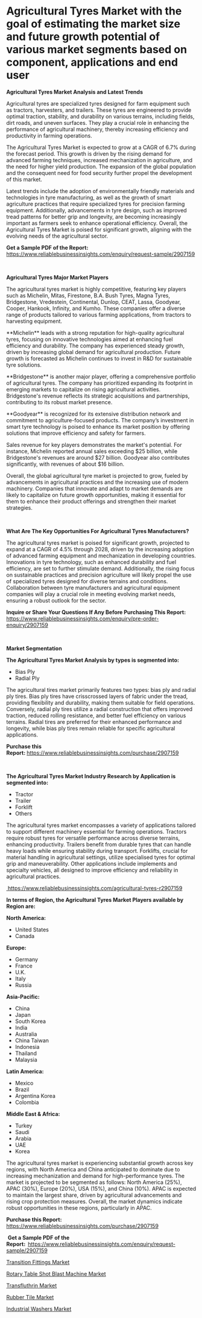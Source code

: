 <p><h1>Agricultural Tyres Market with the goal of estimating the market size and future growth potential of various market segments based on component, applications and end user</h1></p><p><strong>Agricultural Tyres Market Analysis and Latest Trends</strong></p>
<p><p>Agricultural tyres are specialized tyres designed for farm equipment such as tractors, harvesters, and trailers. These tyres are engineered to provide optimal traction, stability, and durability on various terrains, including fields, dirt roads, and uneven surfaces. They play a crucial role in enhancing the performance of agricultural machinery, thereby increasing efficiency and productivity in farming operations.</p><p>The Agricultural Tyres Market is expected to grow at a CAGR of 6.7% during the forecast period. This growth is driven by the rising demand for advanced farming techniques, increased mechanization in agriculture, and the need for higher yield production. The expansion of the global population and the consequent need for food security further propel the development of this market.</p><p>Latest trends include the adoption of environmentally friendly materials and technologies in tyre manufacturing, as well as the growth of smart agriculture practices that require specialized tyres for precision farming equipment. Additionally, advancements in tyre design, such as improved tread patterns for better grip and longevity, are becoming increasingly important as farmers seek to enhance operational efficiency. Overall, the Agricultural Tyres Market is poised for significant growth, aligning with the evolving needs of the agricultural sector.</p></p>
<p><strong>Get a Sample PDF of the Report:&nbsp;</strong> <a href="https://www.reliablebusinessinsights.com/enquiry/request-sample/2907159?utm_campaign=1106&utm_medium=2&utm_source=Github&utm_content=ia&utm_term=12032025&utm_id=agricultural-tyres">https://www.reliablebusinessinsights.com/enquiry/request-sample/2907159</a></p>
<p>&nbsp;</p>
<p><strong>Agricultural Tyres Major Market Players</strong></p>
<p><p>The agricultural tyres market is highly competitive, featuring key players such as Michelin, Mitas, Firestone, B.A. Bush Tyres, Magna Tyres, Bridgestone, Vredestein, Continental, Dunlop, CEAT, Lassa, Goodyear, Cooper, Hankook, Infinity, and Kumho. These companies offer a diverse range of products tailored to various farming applications, from tractors to harvesting equipment.</p><p>**Michelin** leads with a strong reputation for high-quality agricultural tyres, focusing on innovative technologies aimed at enhancing fuel efficiency and durability. The company has experienced steady growth, driven by increasing global demand for agricultural production. Future growth is forecasted as Michelin continues to invest in R&D for sustainable tyre solutions.</p><p>**Bridgestone** is another major player, offering a comprehensive portfolio of agricultural tyres. The company has prioritized expanding its footprint in emerging markets to capitalize on rising agricultural activities. Bridgestone's revenue reflects its strategic acquisitions and partnerships, contributing to its robust market presence.</p><p>**Goodyear** is recognized for its extensive distribution network and commitment to agriculture-focused products. The company’s investment in smart tyre technology is poised to enhance its market position by offering solutions that improve efficiency and safety for farmers.</p><p>Sales revenue for key players demonstrates the market's potential. For instance, Michelin reported annual sales exceeding $25 billion, while Bridgestone's revenues are around $27 billion. Goodyear also contributes significantly, with revenues of about $16 billion.</p><p>Overall, the global agricultural tyre market is projected to grow, fueled by advancements in agricultural practices and the increasing use of modern machinery. Companies that innovate and adapt to market demands are likely to capitalize on future growth opportunities, making it essential for them to enhance their product offerings and strengthen their market strategies.</p></p>
<p>&nbsp;</p>
<p><strong>What Are The Key Opportunities For Agricultural Tyres Manufacturers?</strong></p>
<p><p>The agricultural tyres market is poised for significant growth, projected to expand at a CAGR of 4.5% through 2028, driven by the increasing adoption of advanced farming equipment and mechanization in developing countries. Innovations in tyre technology, such as enhanced durability and fuel efficiency, are set to further stimulate demand. Additionally, the rising focus on sustainable practices and precision agriculture will likely propel the use of specialized tyres designed for diverse terrains and conditions. Collaboration between tyre manufacturers and agricultural equipment companies will play a crucial role in meeting evolving market needs, ensuring a robust outlook for the sector.</p></p>
<p><strong>Inquire or Share Your Questions If Any Before Purchasing This Report:</strong> <a href="https://www.reliablebusinessinsights.com/enquiry/pre-order-enquiry/2907159?utm_campaign=1106&utm_medium=2&utm_source=Github&utm_content=ia&utm_term=12032025&utm_id=agricultural-tyres">https://www.reliablebusinessinsights.com/enquiry/pre-order-enquiry/2907159</a></p>
<p>&nbsp;</p>
<p><strong>Market Segmentation</strong></p>
<p><strong>The Agricultural Tyres Market Analysis by types is segmented into:</strong></p>
<p><ul><li>Bias Ply</li><li>Radial Ply</li></ul></p>
<p><p>The agricultural tires market primarily features two types: bias ply and radial ply tires. Bias ply tires have crisscrossed layers of fabric under the tread, providing flexibility and durability, making them suitable for field operations. Conversely, radial ply tires utilize a radial construction that offers improved traction, reduced rolling resistance, and better fuel efficiency on various terrains. Radial tires are preferred for their enhanced performance and longevity, while bias ply tires remain reliable for specific agricultural applications.</p></p>
<p><strong>Purchase this Report:&nbsp;</strong><a href="https://www.reliablebusinessinsights.com/purchase/2907159?utm_campaign=1106&utm_medium=2&utm_source=Github&utm_content=ia&utm_term=12032025&utm_id=agricultural-tyres">https://www.reliablebusinessinsights.com/purchase/2907159</a></p>
<p>&nbsp;</p>
<p><strong>The Agricultural Tyres Market Industry Research by Application is segmented into:</strong></p>
<p><ul><li>Tractor</li><li>Trailer</li><li>Forklift</li><li>Others</li></ul></p>
<p><p>The agricultural tyres market encompasses a variety of applications tailored to support different machinery essential for farming operations. Tractors require robust tyres for versatile performance across diverse terrains, enhancing productivity. Trailers benefit from durable tyres that can handle heavy loads while ensuring stability during transport. Forklifts, crucial for material handling in agricultural settings, utilize specialised tyres for optimal grip and maneuverability. Other applications include implements and specialty vehicles, all designed to improve efficiency and reliability in agricultural practices.</p></p>
<p><a href="https://www.reliablebusinessinsights.com/agricultural-tyres-r2907159?utm_campaign=1106&utm_medium=2&utm_source=Github&utm_content=ia&utm_term=12032025&utm_id=agricultural-tyres">&nbsp;https://www.reliablebusinessinsights.com/agricultural-tyres-r2907159</a></p>
<p><strong>In terms of Region, the Agricultural Tyres Market Players available by Region are:</strong></p>
<p>
    <p> <strong> North America: </strong>
        <ul>
            <li>United States</li>
            <li>Canada</li>
        </ul>
        </p> 
    <p> <strong> Europe: </strong>
        <ul>
            <li>Germany</li>
            <li>France</li>
            <li>U.K.</li>
            <li>Italy</li>
            <li>Russia</li>
        </ul>
        </p> 
    <p> <strong> Asia-Pacific: </strong>
        <ul>
            <li>China</li>
            <li>Japan</li>
            <li>South Korea</li>
            <li>India</li>
            <li>Australia</li>
            <li>China Taiwan</li>
            <li>Indonesia</li>
            <li>Thailand</li>
            <li>Malaysia</li>
        </ul>
        </p> 
    <p> <strong> Latin America: </strong>
        <ul>
            <li>Mexico</li>
            <li>Brazil</li>
            <li>Argentina Korea</li>
            <li>Colombia</li>
        </ul>
        </p> 
    <p> <strong> Middle East & Africa: </strong>
        <ul>
            <li>Turkey</li>
            <li>Saudi</li>
            <li>Arabia</li>
            <li>UAE</li>
            <li>Korea</li>
        </ul>
    </p>
    </p>
<p><p>The agricultural tyres market is experiencing substantial growth across key regions, with North America and China anticipated to dominate due to increasing mechanization and demand for high-performance tyres. The market is projected to be segmented as follows: North America (25%), APAC (30%), Europe (20%), USA (15%), and China (10%). APAC is expected to maintain the largest share, driven by agricultural advancements and rising crop protection measures. Overall, the market dynamics indicate robust opportunities in these regions, particularly in APAC.</p></p>
<p><strong>Purchase this Report: </strong><a href="https://www.reliablebusinessinsights.com/purchase/2907159?utm_campaign=1106&utm_medium=2&utm_source=Github&utm_content=ia&utm_term=12032025&utm_id=agricultural-tyres">https://www.reliablebusinessinsights.com/purchase/2907159</a></p>
<p>&nbsp;<strong>Get a Sample PDF of the Report:&nbsp;&nbsp;</strong><a href="https://www.reliablebusinessinsights.com/enquiry/request-sample/2907159?utm_campaign=1106&utm_medium=2&utm_source=Github&utm_content=ia&utm_term=12032025&utm_id=agricultural-tyres">https://www.reliablebusinessinsights.com/enquiry/request-sample/2907159</a></p>
<p><strong></strong></p>
<p><p><a href="https://github.com/vestadjogile/Market-Research-Report-List-1/blob/main/transition-fittings-market.md?utm_campaign=1106&utm_medium=2&utm_source=Github&utm_content=ia&utm_term=12032025&utm_id=agricultural-tyres">Transition Fittings Market</a></p><p><a href="https://github.com/hatlepigna2s/Market-Research-Report-List-1/blob/main/rotary-table-shot-blast-machine-market.md?utm_campaign=1106&utm_medium=2&utm_source=Github&utm_content=ia&utm_term=12032025&utm_id=agricultural-tyres">Rotary Table Shot Blast Machine Market</a></p><p><a href="https://github.com/eskelimaksic/Market-Research-Report-List-1/blob/main/transfluthrin-market.md?utm_campaign=1106&utm_medium=2&utm_source=Github&utm_content=ia&utm_term=12032025&utm_id=agricultural-tyres">Transfluthrin Market</a></p><p><a href="https://github.com/lelahokendo/Market-Research-Report-List-1/blob/main/rubber-tile-market.md?utm_campaign=1106&utm_medium=2&utm_source=Github&utm_content=ia&utm_term=12032025&utm_id=agricultural-tyres">Rubber Tile Market</a></p><p><a href="https://github.com/wantadhagino/Market-Research-Report-List-1/blob/main/industrial-washers-market.md?utm_campaign=1106&utm_medium=2&utm_source=Github&utm_content=ia&utm_term=12032025&utm_id=agricultural-tyres">Industrial Washers Market</a></p></p>